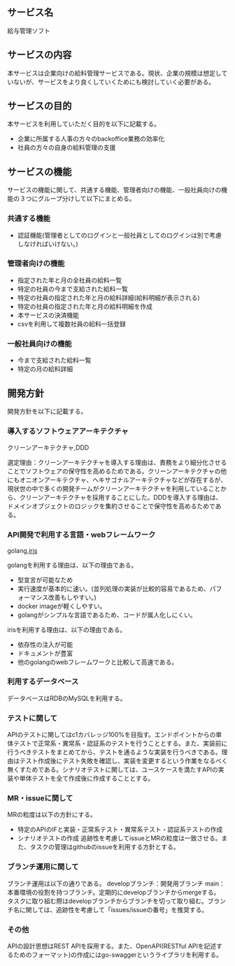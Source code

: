 ## サービス名
給与管理ソフト

## サービスの内容
本サービスは企業向けの給料管理サービスである。現状、企業の規模は想定していないが、サービスをより良くしていくためにも検討していく必要がある。

## サービスの目的
本サービスを利用していただく目的を以下に記載する。
* 企業に所属する人事の方々のbackoffice業務の効率化
* 社員の方々の自身の給料管理の支援

## サービスの機能
サービスの機能に関して、共通する機能、管理者向けの機能、一般社員向けの機能の３つにグループ分けして以下にまとめる。

### 共通する機能
* 認証機能(管理者としてのログインと一般社員としてのログインは別で考慮しなければいけない。)

### 管理者向けの機能
* 指定された年と月の全社員の給料一覧
* 特定の社員の今まで支給された給料一覧
* 特定の社員の指定された年と月の給料詳細(給料明細が表示される)
* 特定の社員の指定された年と月の給料明細を作成
* 本サービスの決済機能
* csvを利用して複数社員の給料一括登録

### 一般社員向けの機能
* 今まで支給された給料一覧
* 特定の月の給料詳細

## 開発方針
開発方針を以下に記載する。  

### 導入するソフトウェアアーキテクチャ
クリーンアーキテクチャ,DDD

選定理由：クリーンアーキテクチャを導入する理由は、責務をより細分化させることでソフトウェアの保守性を高めるためである。クリーンアーキテクチャの他にもオニオンアーキテクチャ、ヘキサゴナルアーキテクチャなどが存在するが、現状世の中で多くの開発チームがクリーンアーキテクチャを利用していることから、クリーンアーキテクチャを採用することにした。DDDを導入する理由は、ドメインオブジェクトのロジックを集約させることで保守性を高めるためである。

### API開発で利用する言語・webフレームワーク
golang,[iris](https://github.com/kataras/iris)  

golangを利用する理由は、以下の理由である。
* 型宣言が可能なため
* 実行速度が基本的に速い。(並列処理の実装が比較的容易であるため、パフォーマンス改善もしやすい。)
* docker imageが軽くしやすい。
* golangがシンプルな言語であるため、コードが属人化しにくい。  
  
irisを利用する理由は、以下の理由である。
* 依存性の注入が可能
* ドキュメントが豊富
* 他のgolangのwebフレームワークと比較して高速である。

### 利用するデータベース
データベースはRDBのMySQLを利用する。

### テストに関して
APIのテストに関してはc1カバレッジ100%を目指す。エンドポイントからの単体テストで正常系・異常系・認証系のテストを行うこととする。また、実装前に行うべきテストをまとめてから、テストを通るような実装を行うべきである。理由はテスト作成後にテスト失敗を確認し、実装を変更するという作業をなるべく無くすためである。シナリオテストに関しては、ユースケースを満たすAPIの実装や単体テストを全て作成後に作成することとする。

### MR・issueに関して
MRの粒度は以下の方針にする。
* 特定のAPIのIFと実装・正常系テスト・異常系テスト・認証系テストの作成
* シナリオテストの作成
追跡性を考慮してissueとMRの粒度は一致させる。また、タスクの管理はgithubのissueを利用する方針とする。

### ブランチ運用に関して
ブランチ運用は以下の通りである。
developブランチ：開発用ブランチ
main：本番環境の役割を持つブランチ。定期的にdevelopブランチからmergeする。
タスクに取り組む際はdevelopブランチからブランチを切って取り組む。ブランチ名に関しては、追跡性を考慮して「issues/issueの番号」を推奨する。

### その他
APIの設計思想はREST APIを採用する。また、OpenAPI(RESTful APIを記述するためのフォーマット)の作成にはgo-swaggerというライブラリを利用する。
